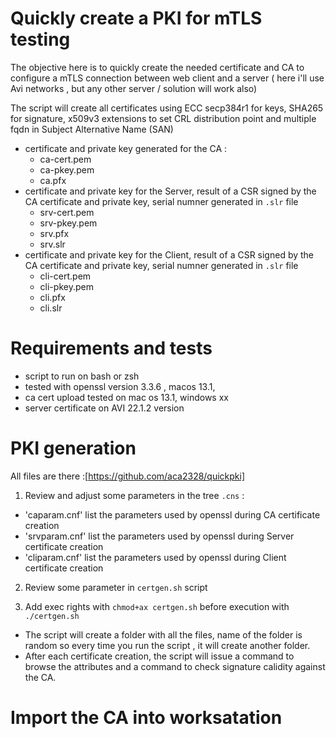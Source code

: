 # Quickly create a PKI for mTLS testing
The objective here is to quickly create the needed certificate and CA to configure a mTLS connection between web client and a server ( here i'll use Avi networks , but any other server / solution will work also)

The script will create all certificates using ECC secp384r1 for keys, SHA265 for signature, x509v3 extensions to set CRL distribution point and multiple fqdn in Subject Alternative Name (SAN)

* certificate and private key generated for the CA : 
  - ca-cert.pem
  - ca-pkey.pem
  - ca.pfx
* certificate and private key for the Server, result of a CSR signed by the CA certificate and private key, serial numner generated in `.slr` file
  - srv-cert.pem
  - srv-pkey.pem
  - srv.pfx
  - srv.slr
* certificate and private key for the Client, result of a CSR signed by the CA certificate and private key, serial numner generated in `.slr` file
  - cli-cert.pem
  - cli-pkey.pem
  - cli.pfx
  - cli.slr

# Requirements and tests

* script to run on bash or zsh
* tested with openssl version 3.3.6 , macos 13.1, 
* ca cert upload tested on mac os 13.1, windows xx
* server certificate on AVI 22.1.2 version


# PKI generation

All files are there :[https://github.com/aca2328/quickpki]

1. Review and adjust some parameters in the tree `.cns` :

  - 'caparam.cnf' list the parameters used by openssl during CA certificate creation
  - 'srvparam.cnf' list the parameters used by openssl during Server certificate creation
  - 'cliparam.cnf' list the parameters used by openssl during Client certificate creation

2. Review some parameter in `certgen.sh` script

3. Add exec rights with `chmod+ax certgen.sh` before execution with `./certgen.sh`

* The script will create a folder with all the files, name of the folder is random so every time you run the script , it will create another folder.
* After each certificate creation, the script will issue a command to browse the attributes and a command to check signature calidity against the CA.

# Import the CA into worksatation

